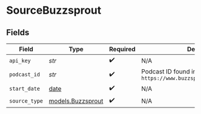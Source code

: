 # SourceBuzzsprout


## Fields

| Field                                                                | Type                                                                 | Required                                                             | Description                                                          |
| -------------------------------------------------------------------- | -------------------------------------------------------------------- | -------------------------------------------------------------------- | -------------------------------------------------------------------- |
| `api_key`                                                            | *str*                                                                | :heavy_check_mark:                                                   | N/A                                                                  |
| `podcast_id`                                                         | *str*                                                                | :heavy_check_mark:                                                   | Podcast ID found in `https://www.buzzsprout.com/my/profile/api`      |
| `start_date`                                                         | [date](https://docs.python.org/3/library/datetime.html#date-objects) | :heavy_check_mark:                                                   | N/A                                                                  |
| `source_type`                                                        | [models.Buzzsprout](../models/buzzsprout.md)                         | :heavy_check_mark:                                                   | N/A                                                                  |